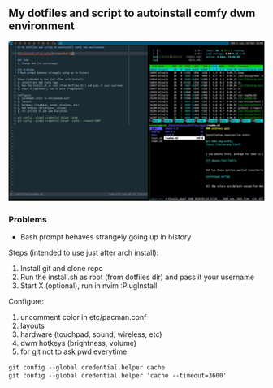 ## My dotfiles and script to autoinstall comfy dwm environment

![Screenshot of my setup](screenshot.jpg)

### Problems
* Bash prompt behaves strangely going up in history

Steps (intended to use just after arch install):
1. Install git and clone repo
1. Run the install.sh as root (from dotfiles dir) and pass it your username
1. Start X (optional), run in nvim :PlugInstall

Configure:
1. uncomment color in etc/pacman.conf
1. layouts
1. hardware (touchpad, sound, wireless, etc)
1. dwm hotkeys (brightness, volume)
1. for git not to ask pwd everytime:
```
git config --global credential.helper cache
git config --global credential.helper 'cache --timeout=3600'
```

